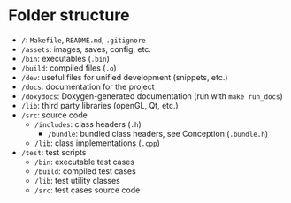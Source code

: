 # Folder structure

- `/`: `Makefile`, `README.md`, `.gitignore`
- `/assets`: images, saves, config, etc.
- `/bin`: executables (`.bin`)
- `/build`: compiled files (`.o`)
- `/dev`: useful files for unified development (snippets, etc.)
- `/docs`: documentation for the project
- `/doxydocs`: Doxygen-generated documentation (run with `make run_docs`)
- `/lib`: third party libraries (openGL, Qt, etc.)
- `/src`: source code
	- `/includes`: class headers (`.h`)
		- `/bundle`: bundled class headers, see Conception (`.bundle.h`)
	- `/lib`: class implementations (`.cpp`)
- `/test`: test scripts
	- `/bin`: executable test cases
	- `/build`: compiled test cases
	- `/lib`: test utility classes
	- `/src`: test cases source code
